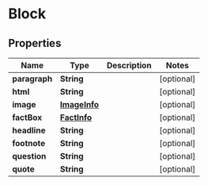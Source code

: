 

# Block

## Properties

Name | Type | Description | Notes
------------ | ------------- | ------------- | -------------
**paragraph** | **String** |  |  [optional]
**html** | **String** |  |  [optional]
**image** | [**ImageInfo**](ImageInfo.md) |  |  [optional]
**factBox** | [**FactInfo**](FactInfo.md) |  |  [optional]
**headline** | **String** |  |  [optional]
**footnote** | **String** |  |  [optional]
**question** | **String** |  |  [optional]
**quote** | **String** |  |  [optional]




